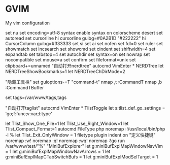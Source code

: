 GVIM
====

My vim configuration

set nu
set encoding=utf-8
syntax enable
syntax on
colorscheme desert
set autoread
set cursorline
hi cursorline guibg=#0A2B1D "#222222"
hi CursorColumn guibg=#333333
set si
set ai
set nofen
set fdl=0
set ruler
set showmatch
set incsearch
set showcmd
set cindent
set shiftwidth=4
set expandtab
set tabstop=4
set autochdir
set syntax=on
set nowrap
set nocompatible
set mouse=a
set confirm
set fileformat=unix
set clipboard+=unnamed
"自动打开nerdtree"
autocmd VimEnter * NERDTree
let NERDTreeShowBookmarks=1
let NERDTreeChDirMode=2

"隐藏工具栏"
set guioptions-=T
"command-t"
nmap ,t :CommandT<CR>
nmap ,b :CommandTBuffer<CR>

set tags=/var/www/tags,tags

"自动打开taglist"
autocmd VimEnter * TlistToggle
let s:tlist_def_go_settings = 'go;f:func;v:var;t:type' 

let Tlist_Show_One_File=1
let Tlist_Use_Right_Window=1
let Tlist_Compact_Format=1
autocmd FileType php noremap <C-L> :!/usr/local/bin/php -l %<CR>
let Tlist_Exit_OnlyWindow = 1
filetype plugin indent on
"定义快捷键"
noremap<F2> :w!<cr>
noremap<F3> :q!<cr>
noremap<F4> :wq!<cr>
noremap<F8> :!go run /var/www/test/"%"<cr>
"MiniBufExplorer"
let g:miniBufExplMapWindowNavVim = 1 
let g:miniBufExplMapWindowNavArrows = 1 
let g:miniBufExplMapCTabSwitchBufs = 1 
let g:miniBufExplModSelTarget = 1 

